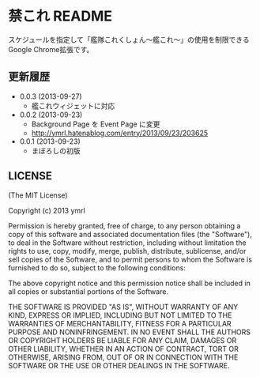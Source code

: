 禁これ README
=============

スケジュールを指定して「艦隊これくしょん〜艦これ〜」の使用を制限できるGoogle Chrome拡張です。


更新履歴
--------
* 0.0.3 (2013-09-27)
  * 艦これウィジェットに対応
* 0.0.2 (2013-09-23)
  * Background Page を Event Page に変更
  * http://ymrl.hatenablog.com/entry/2013/09/23/203625
* 0.0.1 (2013-09-23)
  * まぼろしの初版
  

LICENSE
-------
(The MIT License)

Copyright (c) 2013 ymrl

Permission is hereby granted, free of charge, to any person obtaining a copy
of this software and associated documentation files (the "Software"), to deal
in the Software without restriction, including without limitation the rights
to use, copy, modify, merge, publish, distribute, sublicense, and/or sell
copies of the Software, and to permit persons to whom the Software is
furnished to do so, subject to the following conditions:

The above copyright notice and this permission notice shall be included in
all copies or substantial portions of the Software.

THE SOFTWARE IS PROVIDED "AS IS", WITHOUT WARRANTY OF ANY KIND, EXPRESS OR
IMPLIED, INCLUDING BUT NOT LIMITED TO THE WARRANTIES OF MERCHANTABILITY,
FITNESS FOR A PARTICULAR PURPOSE AND NONINFRINGEMENT. IN NO EVENT SHALL THE
AUTHORS OR COPYRIGHT HOLDERS BE LIABLE FOR ANY CLAIM, DAMAGES OR OTHER
LIABILITY, WHETHER IN AN ACTION OF CONTRACT, TORT OR OTHERWISE, ARISING FROM,
OUT OF OR IN CONNECTION WITH THE SOFTWARE OR THE USE OR OTHER DEALINGS IN
THE SOFTWARE.
